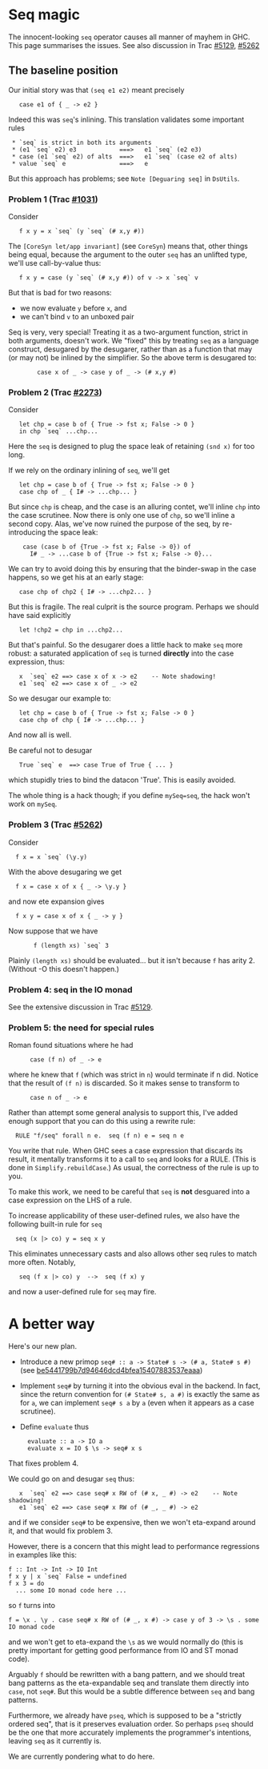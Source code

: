 # Seq magic



The innocent-looking `seq` operator causes all manner of mayhem in GHC. This page summarises the issues.  See also discussion in Trac [\#5129](http://gitlabghc.nibbler/ghc/ghc/issues/5129), [\#5262](http://gitlabghc.nibbler/ghc/ghc/issues/5262)


## The baseline position



Our initial story was that `(seq e1 e2)` meant precisely


```wiki
   case e1 of { _ -> e2 }
```


Indeed this was `seq`'s inlining.  This translation validates some important rules


```wiki
 * `seq` is strict in both its arguments
 * (e1 `seq` e2) e3            ===>   e1 `seq` (e2 e3)
 * case (e1 `seq` e2) of alts  ===>   e1 `seq` (case e2 of alts)
 * value `seq` e               ===>   e
```


But this approach has problems; see `Note [Deguaring seq]` in `DsUtils`.


### Problem 1 (Trac [\#1031](http://gitlabghc.nibbler/ghc/ghc/issues/1031))



Consider


```wiki
   f x y = x `seq` (y `seq` (# x,y #))
```


The `[CoreSyn let/app invariant]` (see `CoreSyn`) means that, other things being equal, because 
the argument to the outer `seq` has an unlifted type, we'll use call-by-value thus:


```wiki
   f x y = case (y `seq` (# x,y #)) of v -> x `seq` v
```


But that is bad for two reasons: 


- we now evaluate `y` before `x`, and 
- we can't bind `v` to an unboxed pair


Seq is very, very special!  Treating it as a two-argument function, strict in
both arguments, doesn't work. We "fixed" this by treating `seq` as a language
construct, desugared by the desugarer, rather than as a function that may (or
may not) be inlined by the simplifier.  So the above term is desugared to:


```wiki
        case x of _ -> case y of _ -> (# x,y #)
```

### Problem 2 (Trac [\#2273](http://gitlabghc.nibbler/ghc/ghc/issues/2273))



Consider


```wiki
   let chp = case b of { True -> fst x; False -> 0 }
   in chp `seq` ...chp...
```


Here the `seq` is designed to plug the space leak of retaining `(snd x)`
for too long.



If we rely on the ordinary inlining of `seq`, we'll get


```wiki
   let chp = case b of { True -> fst x; False -> 0 }
   case chp of _ { I# -> ...chp... }
```


But since `chp` is cheap, and the case is an alluring contet, we'll
inline `chp` into the case scrutinee.  Now there is only one use of `chp`,
so we'll inline a second copy.  Alas, we've now ruined the purpose of
the seq, by re-introducing the space leak:


```wiki
    case (case b of {True -> fst x; False -> 0}) of
      I# _ -> ...case b of {True -> fst x; False -> 0}...
```


We can try to avoid doing this by ensuring that the binder-swap in the
case happens, so we get his at an early stage:


```wiki
   case chp of chp2 { I# -> ...chp2... }
```


But this is fragile.  The real culprit is the source program.  Perhaps we
should have said explicitly


```wiki
   let !chp2 = chp in ...chp2...
```


But that's painful.  So the desugarer does a little hack to make `seq`
more robust: a saturated application of `seq` is turned **directly** into
the case expression, thus:


```wiki
   x  `seq` e2 ==> case x of x -> e2    -- Note shadowing!
   e1 `seq` e2 ==> case x of _ -> e2
```


So we desugar our example to:


```wiki
   let chp = case b of { True -> fst x; False -> 0 }
   case chp of chp { I# -> ...chp... }
```


And now all is well.



Be careful not to desugar


```wiki
   True `seq` e  ==> case True of True { ... }
```


which stupidly tries to bind the datacon 'True'. This is easily avoided.



The whole thing is a hack though; if you define `mySeq=seq`, the hack
won't work on `mySeq`.  


### Problem 3 (Trac [\#5262](http://gitlabghc.nibbler/ghc/ghc/issues/5262))



Consider


```wiki
  f x = x `seq` (\y.y)
```


With the above desugaring we get


```wiki
  f x = case x of x { _ -> \y.y }
```


and now ete expansion gives


```wiki
  f x y = case x of x { _ -> y }
```


Now suppose that we have


```wiki
       f (length xs) `seq` 3
```


Plainly `(length xs)` should be evaluated... but it isn't because `f` has arity 2.
(Without -O this doesn't happen.)


### Problem 4: seq in the IO monad



See the extensive discussion in Trac [\#5129](http://gitlabghc.nibbler/ghc/ghc/issues/5129).


### Problem 5: the need for special rules



Roman found situations where he had


```wiki
      case (f n) of _ -> e
```


where he knew that `f` (which was strict in `n`) would terminate if n did.
Notice that the result of `(f n)` is discarded. So it makes sense to
transform to


```wiki
      case n of _ -> e
```


Rather than attempt some general analysis to support this, I've added
enough support that you can do this using a rewrite rule:


```wiki
  RULE "f/seq" forall n e.  seq (f n) e = seq n e
```


You write that rule.  When GHC sees a case expression that discards
its result, it mentally transforms it to a call to `seq` and looks for
a RULE.  (This is done in `Simplify.rebuildCase`.)  As usual, the
correctness of the rule is up to you.



To make this work, we need to be careful that `seq` is **not** desguared
into a case expression on the LHS of a rule.



To increase applicability of these user-defined rules, we also
have the following built-in rule for `seq` 


```wiki
  seq (x |> co) y = seq x y
```


This eliminates unnecessary casts and also allows other seq rules to
match more often.  Notably,     


```wiki
   seq (f x |> co) y  -->  seq (f x) y
```


and now a user-defined rule for `seq` may fire.


# A better way



Here's our new plan. 


- Introduce a new primop `seq# :: a -> State# s -> (# a, State# s #)` (see [be5441799b7d94646dcd4bfea15407883537eaaa](/trac/ghc/changeset/be5441799b7d94646dcd4bfea15407883537eaaa/ghc))
- Implement `seq#` by turning it into the obvious eval in the backend.  In fact, since the return convention for `(# State# s, a #)` is exactly the same as for `a`, we can implement `seq# s a` by `a` (even when it appears as a case scrutinee).
- Define `evaluate` thus

  ```wiki
    evaluate :: a -> IO a
    evaluate x = IO $ \s -> seq# x s
  ```


That fixes problem 4.



We could go on and desugar `seq` thus:


```wiki
   x  `seq` e2 ==> case seq# x RW of (# x, _ #) -> e2    -- Note shadowing!
   e1 `seq` e2 ==> case seq# x RW of (# _, _ #) -> e2
```


and if we consider `seq#` to be expensive, then we won't eta-expand around it, and that would fix problem 3.



However, there is a concern that this might lead to performance regressions in examples like this:


```wiki
f :: Int -> Int -> IO Int
f x y | x `seq` False = undefined
f x 3 = do
  ... some IO monad code here ...
```


so `f` turns into


```wiki
f = \x . \y . case seq# x RW of (# _, x #) -> case y of 3 -> \s . some IO monad code
```


and we won't get to eta-expand the `\s` as we would normally do (this is pretty important for getting good performance from IO and ST monad code).



Arguably `f` should be rewritten with a bang pattern, and we should treat bang patterns as the eta-expandable seq and translate them directly into `case`, not `seq#`.  But this would be a subtle difference between `seq` and bang patterns.



Furthermore, we already have `pseq`, which is supposed to be a "strictly ordered seq", that is it preserves evaluation order.  So perhaps `pseq` should be the one that more accurately implements the programmer's intentions, leaving `seq` as it currently is.



We are currently pondering what to do here.


